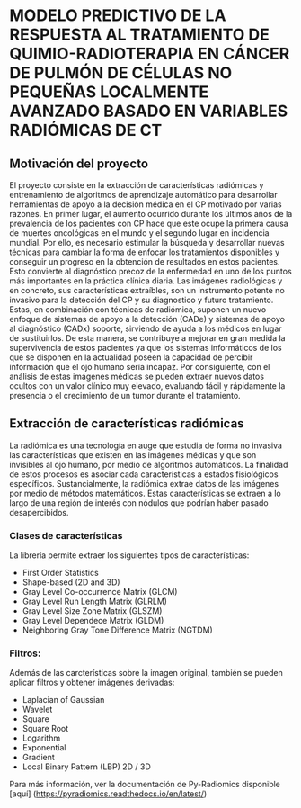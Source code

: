 # MODELO PREDICTIVO DE LA RESPUESTA AL TRATAMIENTO DE QUIMIO-RADIOTERAPIA EN CÁNCER DE PULMÓN DE CÉLULAS NO PEQUEÑAS LOCALMENTE AVANZADO BASADO EN VARIABLES RADIÓMICAS DE CT
## Motivación del proyecto
El proyecto consiste en la extracción de características radiómicas y entrenamiento de algoritmos de aprendizaje automático para desarrollar herramientas de apoyo a la decisión médica en el CP motivado por varias razones. En primer lugar, el aumento ocurrido durante los últimos años de la prevalencia de los pacientes con CP hace que este ocupe la primera causa de muertes oncológicas en el mundo y el segundo lugar en incidencia mundial. Por ello, es necesario estimular la búsqueda y desarrollar nuevas técnicas para cambiar la forma de enfocar los tratamientos disponibles y conseguir un progreso en la obtención de resultados en estos pacientes. Esto convierte al diagnóstico precoz de la enfermedad en uno de los puntos más importantes en la práctica clínica diaria. Las imágenes radiológicas y en concreto, sus características extraíbles, son un instrumento potente no invasivo para la detección del CP y su diagnostico y futuro tratamiento. Estas, en combinación con técnicas de radiómica, suponen un nuevo enfoque de sistemas de apoyo a la detección (CADe) y sistemas de apoyo al diagnóstico (CADx) soporte, sirviendo de ayuda a los médicos en lugar de sustituirlos. De esta manera, se contribuye a mejorar en gran medida la supervivencia de estos pacientes ya que los sistemas informáticos de los que se disponen en la actualidad poseen la capacidad de percibir información que el ojo humano sería incapaz. Por consiguiente, con el análisis de estas imágenes médicas se pueden extraer nuevos datos ocultos con un valor clínico muy elevado, evaluando fácil y rápidamente la presencia o el crecimiento de un tumor durante el tratamiento. 

## Extracción de características radiómicas
La radiómica es una tecnología en auge que estudia de forma no invasiva las características que existen en las imágenes médicas y que son invisibles al ojo humano, por medio de algoritmos automáticos. La finalidad de estos procesos es asociar cada características a estados fisiológicos específicos. Sustancialmente, la radiómica extrae datos de las imágenes por medio de métodos matemáticos. 
Estas características se extraen a lo largo de una región de interés con nódulos que podrían haber pasado desapercibidos.

### Clases de características
La librería permite extraer los siguientes tipos de características:

 - First Order Statistics
 - Shape-based (2D and 3D)
 - Gray Level Co-occurrence Matrix (GLCM)
 - Gray Level Run Length Matrix (GLRLM)
 - Gray Level Size Zone Matrix (GLSZM)
 - Gray Level Dependece Matrix (GLDM)
 - Neighboring Gray Tone Difference Matrix (NGTDM)

### Filtros:
Además de las carcterísticas sobre la imagen original, también se pueden aplicar filtros y obtener imágenes derivadas:

- Laplacian of Gaussian
- Wavelet
- Square
- Square Root
- Logarithm
- Exponential
- Gradient
- Local Binary Pattern (LBP) 2D / 3D

Para más información, ver la documentación de Py-Radiomics disponible [aquí] (https://pyradiomics.readthedocs.io/en/latest/)
